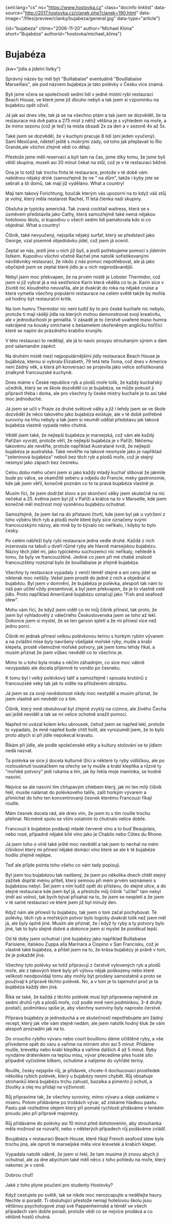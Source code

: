 
{xml:lang="cs" ns="https://www.hostovka.cz" class="docinfo linklist" data-source="http://2017.hostovka.cz/clanek.php?clanek=190.html" data-image="/files/preview/clanky/bujabeza/general.jpg" data-type="article"}

{id="bujabeza" ctime="2006-11-20" author="Michael Klíma" short="Bujabéza" authorid="hostovka/michael_klima"}

# Bujabéza

<!-- generated attribute kw by user_udpatekw.sh on 2019-03-13, do not edit -->

{kw="jídla a jídelní lístky"}

Správný název by měl být "Buillabaise" eventuálně "Bouillabaise Marseillais", ale pod názvem bujabéza je tato polévky v Česku více známá.

Byli jsme včera se společností sedmi lidí v jedné místní rybí restauraci Beach House, ve které jsme již dlouho nebyli a tak jsem si vzpomínku na bujabézu opět oživil.

Já jak asi dnes víte, tak já se na všechno ptám a tak jsem se dozvěděl, že ta restaurace má dvě patra a 275 míst z něhž většina je s výhledem na moře, a že mimo sezonu (což je teď) ta místa obsadí 2x za den a v sezoně 4x až 5x.

Také jsem se dozvěděl, že v kuchyni pracuje 8 lidí (ani jeden vyučený). Samí Mexičané, někteří ještě s mokrými zády, od toho jak přeplavali to Rio Grande,ale všichni zřejmě vědí co dělají.

Přestože jsme měli reservaci a byli tam na čas, jsme díky tomu, že jsme byli větší skupina, museli asi 20 minut čekat na stůl, což je v té restauraci běžné.

Ona je to totiž tak trochu finta té restaurace, protože v té době vám nabídnou nějaký drink (samozřejmě že ne " na dům", takže i kyby jste se sebrali a šli domů, tak mají již vyděláno. What a country!

Mají tam takový Forichtung, bzučák kterým vás upozorní na to když váš stůj je volný, který měla nestarost Rachel, 11 letá členka naší skupiny.

Obsluha je typicky americká. Tak zvaná cocktail waitress, která se s úsměvem představila jako Cathy, která samozřejmě také nemá nějakou hotolovou školu, si kupodivu u všech sedmi lidí pamatovala kdo si co objednal. What a country!

Číšník, také nevyučený, nejspíše nějaký surfař, který se představil jako George, vzal písemně objednávku jídel, což jsem já ocenil.

Zeptal se nás, jestli jme u nich již byli, a jestli potřebujeme pomoci s jídelním lístkem. Kupodivu všichni včetně Rachel jme natolik sofistikovanými návštěvníky restaurací, že nikdo z nás pomoc nepotřeboval, ale já jako obyčejně jsem se zeptal které jídlo je u nich nejprodávanější.

Nebyl jsem moc překvapen, že na prvém místě je Lobster Thermidor, což jsem si již vybral já a má sestřenice Karin která věděla co to je. Karin sice v životě nic kloudného neuvařila, ale je dvakrát do roka na nějaké cruise a která vymetla všechny populární restaurace na celém světě takže by mohla od hodiny být restaurační kritik.

Na tom humru Thermidor nic není tudíž by to pro české kuchaře nic nebylo, protože ti mají ráději jídla na kterých mohou demonstrovat svoji kreativitu, ale v jednoduchosti je genialita. V zásadě je to čerstvě uvařené maso humra nakrájené na kousky smíchané s bešamelem okořeněným anglicku hořčicí které se naplní do prázdného krabího krunýře.

V této restauraci to nedělají, ale já to navíc posypu strouhaným sýrem a dám pod salamandre zapéct.

Na druhém místě mezi nejpopulárnějšími jídly restaurace Beach House je bujábéza, kterou si vybrala Elizabeth, 79 letá teta Toma, což dnes v Americe není žádný věk, a která při konversaci se projevila jako velice sofistikovaná znalkyně francouzské kuchyně.

Dnes máme v České republice ryb a plodů moře tolik, že každý kuchařský učedník, který se ve škole dozvěděl co je bujabéza, se může pokusit ji připravit třeba i doma, ale pro všechny ty české mistry kuchaře je to asi také moc jednoduché.

Já jsem se učil v Praze za druhé světové války a již i tehdy jsem se ve škole dozvěděl že něco takového jako bujabéza existuje, ale v té době potřebné suroviny na trhu nebyly a tak jsem si neuměl udělat představu jak taková bujabéza vlastně vypadá nebo chutná.

Věděl jsem také, že nejlepší bujabéza je marsejská, což vám ale každý Pařížan vyvrátí, protože věří, že nejlepší bujabéza je v Paříži. Něčemu takovému ale nevěřte, protože například Australané tvrdí, že nejlepší bujabéza je australská. Také nevěřte na takové nesmysle jako je například "zeleninová bujabéza" neboli bez těch ryb a plodů moře, což je stejný nesmysl jako zápach bez česneku.

Celou dobu mého učení jsem si jako každý mladý kuchař sliboval že jakmile bude po válce, se okamžitě seberu a odjedu do Francie, meky gastronomie, kde jak jsem věřil, konečně poznám co to ta pravá bujabéza vlastně je.

Musím říci, že jsem dodržel slovo a po skončení války jsem skutečně na nic nečekal a 25. května jsem byl již v Paříži a krátce na to v Marseille, kde jsem konečně měl možnost moji vysněnou bujabézu ochutnat.

Samozřejmě, že jsem šel na do přístavní čtvrti, kde jsem byl jak u vytržení z toho výběru těch ryb a plodů moře které byly sice označeny svými francouzskými názvy, ale mně by to bývalo nic neříkalo, i kdyby to bylo česky.

Po celém nábřeží byly rybí restaurace jedna vedle druhé. Každá z nich inzerovala na tabuli u dveří různé ryby ale hlavně marsejskou bujabézu. Názvy těch jídel mi, jako typickému suchozemci nic neříkaly, nehledě k tomu, že byly ve francouzštině. Jediné co jsem při mé chabé znalosti francouzštiny rozeznal bylo že bouillabaise je zřejmě bujabéza.

Všechny ty restaurace vypadaly z venčí téměř stejné a ani ceny jídel se nikterak moc nelišily. Vešel jsem prostě do jedné z nich a objednal si bujabézu. Byl jsem v domnění, že bujabéza je polévka, alespoň tak nám to náš pan učitel vždy presentoval, a byl jsem překvapen, že je to vlastně celé jídlo. Proto například Američané bujabézu označují jako "Fish and seafood stew".

Mohu vám říci, že když jsem viděl co mi můj číšník přinesl, tak proto, že jsem byl vyhladovělý z válečného Československa jsem se toho až lekl. Dokonce jsem si myslel, že se ten garson spletl a že mi přinesl více než jednu porci.

Číšník mi jednak přinesl velkou polévkovou terinu s horkým rybím vývarem a na zvláštní míse byly navršeny všelijaké mořské ryby, mušle a krabí klepeta, prostě všemožné mořské potvory, jak jsem tomu tehdy říkal, a musím přiznat že jsem vůbec nevěděl co to všechno je.

Mimo to u toho byla miska s něčím záhadným, co sice moc vábně nevypadalo ale docela příjemně to vonělo po česneku.

K tomu byl i velký polévkový talíř a samozřejmě i spousta krutónů z francouzské veky tak jak to vidíte na přiloženém obrázku.

Já jsem se za svoji nevědomost nikdy moc nestyděl a musím přiznat, že jsem vlastně ani nevěděl co s tím.

Číšník, který mně obsluhoval byl zřejmě zvyklý na cizince, ale živého Čecha asi ještě neviděl a tak se mi velice ochotně snažil pomoci.

Napřed mi uvázal kolem krku ubrousek, čehož jsem se napřed lekl, protože to vypadalo, že mně napřed bude chtít holit, ale vyrozuměl jsem, že to bylo proto abych si při jídle nepokecal kravatu.

Říkám při jídle, ale podle společenské etiky a kultury stolování se to jídlem nedá nazvat.

Ta polévka se sice jí docela kulturně lžící a některé ty ryby vidličkou, ale po rozlousknutí louskáčkem na ořechy se ty mušle a krabí klepítka a různé ty "mořské potvory" jedí rukama a tím, jak by řekla moje maminka, se hodně nasviní.

Nejvíce se ale nasviní tím chřupavým chlebem který, jak mi ten milý číšník řekl, musíte nalámat do polévkového talíře, zalít horkým vývarem a přimíchat do toho ten koncentrovaný česnek kterému Francouzi říkají rouille.

Mám česnek docela rád, ale dnes vím, že jsem to s tím rouille trochu přehnal. Nicméně spolu se vším ostatním to chutnalo velice dobře.

Francouzi k bujabéze podávají mladé červené víno a to buď Beaujolais, nebo rosé, případně nějaké bílé víno jako je Chablis nebo Côtes du Rhone.

Já jsem toho o víně také ještě moc nevěděl a tak jsem to nechal na mém číšníkovi který mi přinesl nějaké domácí víno které se ale k té bujabéze hodilo zřejmě nejlépe.

Teď ale přijde pointa toho všeho co vám tady popisuji.

Byl jsem tou bujabézou tak nadšený, že jsem po několika dnech chtěl stejný zážitek dopřát mému příteli, který semnou při mém prvém seznámení s bujabézou nebyl. Šel jsem s ním tudíž opět do přístavu, do stejné ulice, a do stejné restaurace kde jsem byl já, a přestože můj číšník "učitel" tam nebyl (měl asi volno), tak bych býval přísahal na to, že jsem se nespletl a že jsem v té samé restauraci ve které jsem již byl minulý den.

Když nám ale přinesli tu bujabézu, tak jsem o tom začal pochybovat. Té polévky, těch ryb a mořských potvor bylo logicky dvakrát tolik než jsem měl já, ale byly úplně jiné. Musím ale přiznat, že i když ty ryby a ty potvory bylo jiné, tak to bylo stejně dobré a dokonce jsem si myslel že poněkud lepší.

Od té doby jsem ochutnal i jiné bujabézy jako například Buillabaise Parisiene, italskou Zuppa alla Marinara a Ciopino v San Francisku, což je vlastně také bujabéza, a přišel jsem na to, že krása bujabézy je právě v tom, že je pokaždé jiná.

Všechny tyto polévky se totiž připravují z čerstvě vylovených ryb a plodů moře, ale z takových které byly při výlovu nějak poškozeny nebo které velikostí neodpovídají tomu aby mohly být prodány samostatně a proto se používají k přípravě těchto polévek. No, a v tom je to tajemství proč je ta bujábéza každý den jiná.

Říká se také, že každá z těchto polévek musí být připravena nejméně ze sedmi druhů ryb a plodů moře, což podle mně není podmínkou, 3-4 druhy postačí, podmínkou spíše je, aby všechny suroviny byly naprosto čerstvé.

Příprava bujabézy je jednoduchá a ve skutečnosti nepotřebujete ani žádný recept, který jak víte vám stejně nedám, ale jsem natolik hodný kluk že vám alespoň prozradím jak na to.

Do vroucího rybího vývaru nebo court bouillonu dáme očištěné ryby, a vše přivedeme opět do varu a vaříme na mírném ohni asi 5 minut. Přidáme mušle, krevetky nebo krabí klepítka a vaříme dalších 4 až 5 minut. Ryby vyndáme dráteníkem na teplou mísu, vývar přecedíme přes husté síto případně vyčistíme bílkem, ochutíme a nalijeme do vyhřáté teriny.

Rouille, česky nejspíše růj, je přídavek, chcete-li dochucovací prostředek několika rybích polévek, který u bujabézy nesmí chybět. Růj obsahuje strohanků která bujabézu trchu zahustí, bazalka a pimento ji ochutí, a žloutky a olej mu přidají na výživnosti.

Růj připravíme tak, že všechny suroviny, mimo vývaru a oleje usekáme v mixeru. Potom přidáváme po troškách vývar, až získáme hladkou pastu. Pastu pak rozředíme olejem který při pomalé rychlosti přidáváme v tenkém proudu jako při přípravě majonézy.

Růj přidáváme do polévky asi 10 minut před dohotovením, aby strouhanka měla možnost se rozvařit, nebo v některých případech růj podáváme zvlášť.

Boujábéza v restauraci Beach House, které říkají French seafood stew byla trochu jiná, ale oproti té marseijské měla více krevetek a krabích klepet.

Vypadala natolik vábně, že jsem si řekl, že tam musíme jít znovu abych ji ochutnal, ale za dne abychom také měli něco z toho pohledu na moře, který nakonec je v ceně.

Dobrou chuť!

Jaké z toho plyne poučení pro studenty Hostovky?

Když cestujete po světě, tak se nikde moc nerozcapujte a nedělejte haury. Nechte si poradit. Ti obsluhujicí přestože nemají hotelovou školu jsou většinou psychologové znají své Pappenheimské a téměř ve všech případech vám dobře poradí, protože vědí co se nejvíce prodává a co většině hostů chutná.

